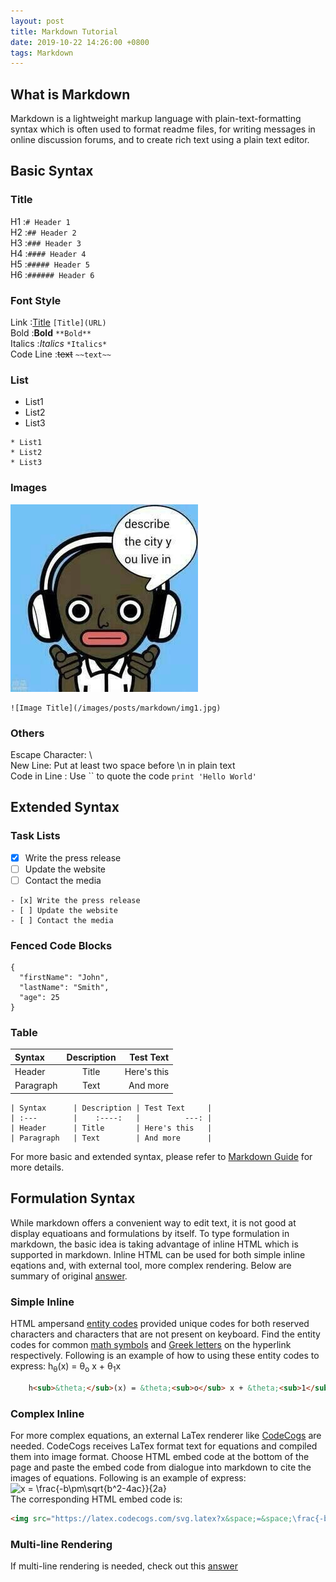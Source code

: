 ```yaml
---
layout: post
title: Markdown Tutorial
date: 2019-10-22 14:26:00 +0800
tags: Markdown    
---
```


## What is Markdown
Markdown is a lightweight markup language with plain-text-formatting syntax which is often used to format readme files, for writing messages in online discussion forums, and to create rich text using a plain text editor.

## Basic Syntax
### Title  
H1 :`# Header 1`  
H2 :`## Header 2`  
H3 :`### Header 3`  
H4 :`#### Header 4`  
H5 :`##### Header 5`  
H6 :`###### Header 6`  
### Font Style  
Link :[Title](URL) `[Title](URL)`  
Bold :**Bold** `**Bold**`  
Italics :*Italics* `*Italics*`  
Code Line :~~text~~ `~~text~~`  
### List  
* List1
* List2
* List3

```
* List1
* List2
* List3
```
### Images
![Image Title](/images/posts/markdown/img1.jpg)
```
![Image Title](/images/posts/markdown/img1.jpg)
```
### Others  
Escape Character: \  
New Line: Put at least two space before \n in plain text  
Code in Line : Use \`\` to quote the code `print 'Hello World'`

## Extended Syntax  
### Task Lists
- [x] Write the press release
- [ ] Update the website
- [ ] Contact the media

```
- [x] Write the press release
- [ ] Update the website
- [ ] Contact the media
```
### Fenced Code Blocks  
```
{
  "firstName": "John",
  "lastName": "Smith",
  "age": 25
}
```
### Table  

| Syntax      | Description | Test Text     |
| :---        |    :----:   |          ---: |
| Header      | Title       | Here's this   |
| Paragraph   | Text        | And more      |

```
| Syntax      | Description | Test Text     |
| :---        |    :----:   |          ---: |
| Header      | Title       | Here's this   |
| Paragraph   | Text        | And more      |
```

For more basic and extended syntax, please refer to [Markdown Guide](https://www.markdownguide.org/) for more details.

## Formulation Syntax
While markdown offers a convenient way to edit text, it is not good at display equatioans and formulations by itself.
To type formulation in markdown, the basic idea is taking advantage of inline HTML which is supported in markdown.
Inline HTML can be used for both simple inline eqations and, with external tool, more complex rendering.
Below are summary of original [answer](https://stackoverflow.com/questions/11256433/how-to-show-math-equations-in-general-githubs-markdownnot-githubs-blog).

### Simple Inline
HTML ampersand [entity codes](https://www.w3schools.com/html/html_entities.asp) provided unique codes for both reserved characters and characters that are not present on keyboard.
Find the entity codes for common [math symbols](https://sites.psu.edu/symbolcodes/codehtml/#math) and [Greek letters](https://www.keynotesupport.com/internet/special-characters-greek-letters-symbols.shtml) on the hyperlink respectively.
Following is an example of how to using these entity codes to express: h<sub>&theta;</sub>(x) = &theta;<sub>o</sub> x + &theta;<sub>1</sub>x

```html
    h<sub>&theta;</sub>(x) = &theta;<sub>o</sub> x + &theta;<sub>1</sub>x
```


### Complex Inline
For more complex equations, an external LaTex renderer like [CodeCogs](https://www.codecogs.com/latex/eqneditor.php) are needed.
CodeCogs receives LaTex format text for equations and compiled them into image format.
Choose HTML embed code at the bottom of the page and paste the embed code from dialogue into markdown to cite the images of equations.
Following is an example of express:  
<img src="https://latex.codecogs.com/svg.latex?x&space;=&space;\frac{-b\pm\sqrt{b^2-4ac}}{2a}" title="x = \frac{-b\pm\sqrt{b^2-4ac}}{2a}" />  
The corresponding HTML embed code is:

```html
<img src="https://latex.codecogs.com/svg.latex?x&space;=&space;\frac{-b\pm\sqrt{b^2-4ac}}{2a}" title="x = \frac{-b\pm\sqrt{b^2-4ac}}{2a}" />
```


### Multi-line Rendering
If multi-line rendering is needed, check out this [answer](https://stackoverflow.com/questions/35498525/latex-rendering-in-readme-md-on-github/41341966#41341966)
